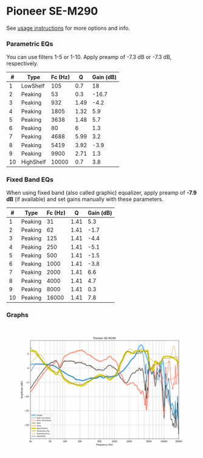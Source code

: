 # Pioneer SE-M290
See [usage instructions](https://github.com/jaakkopasanen/AutoEq#usage) for more options and info.

### Parametric EQs
You can use filters 1-5 or 1-10. Apply preamp of -7.3 dB or -7.3 dB, respectively.

|   # | Type      |   Fc (Hz) |    Q |   Gain (dB) |
|-----|-----------|-----------|------|-------------|
|   1 | LowShelf  |       105 | 0.7  |        18   |
|   2 | Peaking   |        53 | 0.3  |       -16.7 |
|   3 | Peaking   |       932 | 1.49 |        -4.2 |
|   4 | Peaking   |      1805 | 1.32 |         5.9 |
|   5 | Peaking   |      3638 | 1.48 |         5.7 |
|   6 | Peaking   |        80 | 6    |         1.3 |
|   7 | Peaking   |      4688 | 5.99 |         3.2 |
|   8 | Peaking   |      5419 | 3.92 |        -3.9 |
|   9 | Peaking   |      9900 | 2.71 |         1.3 |
|  10 | HighShelf |     10000 | 0.7  |         3.8 |

### Fixed Band EQs
When using fixed band (also called graphic) equalizer, apply preamp of **-7.9 dB** (if available) and set gains manually with these parameters.

|   # | Type    |   Fc (Hz) |    Q |   Gain (dB) |
|-----|---------|-----------|------|-------------|
|   1 | Peaking |        31 | 1.41 |         5.3 |
|   2 | Peaking |        62 | 1.41 |        -1.7 |
|   3 | Peaking |       125 | 1.41 |        -4.4 |
|   4 | Peaking |       250 | 1.41 |        -5.1 |
|   5 | Peaking |       500 | 1.41 |        -1.5 |
|   6 | Peaking |      1000 | 1.41 |        -3.8 |
|   7 | Peaking |      2000 | 1.41 |         6.6 |
|   8 | Peaking |      4000 | 1.41 |         4.7 |
|   9 | Peaking |      8000 | 1.41 |         0.3 |
|  10 | Peaking |     16000 | 1.41 |         7.8 |

### Graphs
![](./Pioneer%20SE-M290.png)
